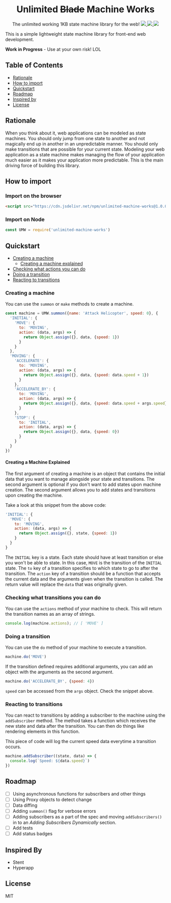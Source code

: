 <div align="center">
  <h1>Unlimited <strike>Blade</strike> Machine Works</h1>
  The unlimited working 1KB state machine library for the web!

  <a href="http://forthebadge.com">
    <img src="http://forthebadge.com/images/badges/fuck-it-ship-it.svg" />
  </a>
  <a href="http://forthebadge.com">
    <img src="http://forthebadge.com/images/badges/built-with-love.svg" />
  </a>
  <a href="http://forthebadge.com">
    <img src="http://forthebadge.com/images/badges/uses-js.svg" />
  </a>
</div>

This is a simple lightweight state machine library for front-end web development.

**Work in Progress** - Use at your own risk! LOL

## Table of Contents
- [Rationale](#rationale)
- [How to import](#how-to-import)
- [Quickstart](#quickstart)
- [Roadmap](#roadmap)
- [Inspired by](#inspired-by)
- [License](#license)

## Rationale
When you think about it, web applications can be modeled as state machines. You should only jump from one state to another and not magically end up in another in an unpredictable manner. You should only make transitions that are possible for your current state. Modeling your web application as a state machine makes managing the flow of your application much easier as it makes your application more predictable. This is the main driving force of building this library.

## How to import
### Import on the browser
```html
<script src="https://cdn.jsdelivr.net/npm/unlimited-machine-works@1.0.0/umw.min.js" async></script>
```
### Import on Node
```js
const UMW = require('unlimited-machine-works')
```

## Quickstart
- [Creating a machine](#creating-a-machine)
  - [Creating a machine explained](#creating-a-machine-explained)
- [Checking what actions you can do](#checking-what-actions-you-can-do)
- [Doing a transition](#doing-a-transition)
- [Reacting to transitions](#reacting-to-transitions)

### Creating a machine
You can use the `summon` or `make` methods to create a machine.
```js
const machine = UMW.summon({name: 'Attack Helicopter', speed: 0}, {
  'INITIAL': {
    'MOVE': {
      to: 'MOVING',
      action: (data, args) => {
        return Object.assign({}, data, {speed: 1})
      }
    }
  },
  'MOVING': {
    'ACCELERATE': {
      to: 'MOVING',
      action: (data, args) => {
        return Object.assign({}, data, {speed: data.speed + 1})
      }
    },
    'ACCELERATE_BY': {
      to: 'MOVING',
      action: (data, args) => {
        return Object.assign({}, data, {speed: data.speed + args.speed})
      }
    },
    'STOP': {
      to: 'INITIAL',
      action: (data, args) => {
        return Object.assign({}, data, {speed: 0})
      }
    }
  }
})
```
#### Creating a Machine Explained
The first argument of creating a machine is an object that contains the initial data that you want to manage alongside your state and transitions. The second argument is optional if you don't want to add states upon machine creation. The second argument allows you to add states and transitions upon creating the machine.

Take a look at this snippet from the above code:
```js
'INITIAL': {
  'MOVE': {
    to: 'MOVING',
    action: (data, args) => {
      return Object.assign({}, state, {speed: 1})
    }
  }
}
```
The `INITIAL` key is a state. Each state should have at least transition or else you won't be able to state. In this case, `MOVE` is the transition of the `INITIAL` state. The `to` key of a transition specifies to which state to go to after the transition. The `action` key of a transition should be a function that accepts the current data and the arguments given when the transition is called. The return value will replace the `data` that was originally given.

### Checking what transitions you can do
You can use the `actions` method of your machine to check. This will return the transition names as an array of strings.
```js
console.log(machine.actions); // [ 'MOVE' ]
```

### Doing a transition
You can use the `do` method of your machine to execute a transition.
```js
machine.do('MOVE')
```
If the transition defined requires additional arguments, you can add an object with the arguments as the second argument.
```js
machine.do('ACCELERATE_BY', {speed: 4})
```
`speed` can be accessed from the `args` object. Check the snippet above.

### Reacting to transitions
You can react to transitions by adding a subscriber to the machine using the `addSubscriber` method. The method takes a function which receives the new state and data after the transition. You can then do things like rendering elements in this function.

This piece of code will log the current speed data everytime a transition occurs.
```js
machine.addSubscriber((state, data) => {
  console.log(`Speed: ${data.speed}`)
})
```

## Roadmap
- [ ] Using asynchronous functions for subscribers and other things
- [ ] Using Proxy objects to detect change
- [ ] Data diffing
- [ ] Adding `summon()` flag for verbose errors
- [ ] Adding subscribers as a part of the spec and moving `addSubscribers()` in to an *Adding Subscribers Dynamically* section.
- [ ] Add tests
- [ ] Add status badges

## Inspired By
- Stent
- Hyperapp

## License
MIT